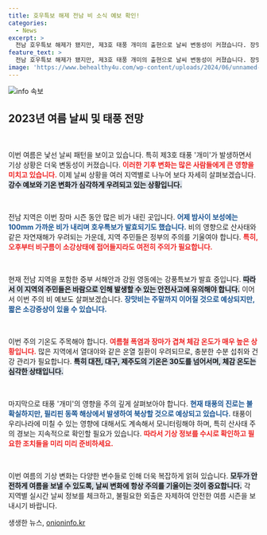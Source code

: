 ```yaml
---
title: 호우특보 해제 전남 비 소식 예보 확인!
categories:
  - News
excerpt: >
  전남 호우특보 해제가 됐지만, 제3호 태풍 개미의 출현으로 날씨 변동성이 커졌습니다. 장맛비와 폭염이 반복될 이번 주, 기온 변화에 주의하세요!
feature_text: >
  전남 호우특보 해제가 됐지만, 제3호 태풍 개미의 출현으로 날씨 변동성이 커졌습니다. 장맛비와 폭염이 반복될 이번 주, 기온 변화에 주의하세요!
image: 'https://www.behealthy4u.com/wp-content/uploads/2024/06/unnamed-file.png'
---
```


<p><img src="https://www.behealthy4u.com/wp-content/uploads/2024/06/unnamed-file.png" alt="info 속보" /></p>

<h2 data-ke-size="size26">2023년 여름 날씨 및 태풍 전망</h2>

<p data-ke-size="size16">&nbsp;</p>

<p>이번 여름은 낯선 날씨 패턴을 보이고 있습니다. 특히 제3호 태풍 '개미'가 발생하면서 기상 상황은 더욱 변동성이 커졌습니다. <b><span style="color: #ee2323;">이러한 기후 변화는 많은 사람들에게 큰 영향을 미치고 있습니다.</span></b> 이제 날씨 상황을 여러 지역별로 나누어 보다 자세히 살펴보겠습니다. <b><span style="background-color: #21538527;">강수 예보와 기온 변화가 심각하게 우려되고 있는 상황입니다.</span></b></p>

<p data-ke-size="size16">&nbsp;</p>

<p>전남 지역은 이번 장마 시즌 동안 많은 비가 내린 곳입니다. <b><span style="color: #1a5490;">어제 밤사이 보성에는 100mm 가까운 비가 내리며 호우특보가 발효되기도 했습니다.</span></b> 비의 영향으로 산사태와 같은 자연재해가 우려되는 가운데, 지역 주민들은 정부의 주의를 기울여야 합니다. <b><span style="color: #ee2323;">특히, 오후부터 비구름이 소강상태에 접어들지라도 여전히 주의가 필요합니다.</span></b></p>

<p data-ke-size="size16">&nbsp;</p>

<p>현재 전남 지역을 포함한 중부 서해안과 강원 영동에는 강풍특보가 발효 중입니다. <b><span style="background-color: #21538527;">따라서 이 지역의 주민들은 바람으로 인해 발생할 수 있는 안전사고에 유의해야 합니다.</span></b> 이어서 이번 주의 비 예보도 살펴보겠습니다. <b><span style="color: #1a5490;">장맛비는 주말까지 이어질 것으로 예상되지만, 짧은 소강증상이 있을 수 있습니다.</span></b></p>

<p data-ke-size="size16">&nbsp;</p>

<p>이번 주의 기온도 주목해야 합니다. <b><span style="color: #ee2323;">여름철 폭염과 장마가 겹쳐 체감 온도가 매우 높은 상황입니다.</span></b> 많은 지역에서 열대야와 같은 온열 질환이 우려되므로, 충분한 수분 섭취와 건강 관리가 필요합니다. <b><span style="background-color: #21538527;">특히 대전, 대구, 제주도의 기온은 30도를 넘어서며, 체감 온도는 심각한 상태입니다.</span></b></p>

<p data-ke-size="size16">&nbsp;</p>

<p>마지막으로 태풍 '개미'의 영향을 주의 깊게 살펴보아야 합니다. <b><span style="color: #1a5490;">현재 태풍의 진로는 불확실하지만, 필리핀 동쪽 해상에서 발생하여 북상할 것으로 예상되고 있습니다.</span></b> 태풍이 우리나라에 미칠 수 있는 영향에 대해서도 계속해서 모니터링해야 하며, 특히 산사태 주의 경보는 지속적으로 확인할 필요가 있습니다. <b><span style="color: #ee2323;">따라서 기상 정보를 수시로 확인하고 필요한 조치들을 미리 미리 준비하세요.</span></b></p>

<p data-ke-size="size16">&nbsp;</p>

<p>이번 여름의 기상 변화는 다양한 변수들로 인해 더욱 복잡하게 얽혀 있습니다. <b><span style="background-color: #21538527;">모두가 안전하게 여름을 보낼 수 있도록, 날씨 변화에 항상 주의를 기울이는 것이 중요합니다.</span></b> 각 지역별 실시간 날씨 정보를 체크하고, 불필요한 외출은 자제하여 안전한 여름 시즌을 보내시기 바랍니다.</p>
생생한 뉴스, <a href="https://onioninfo.kr" rel="dofollow">onioninfo.kr</a>


